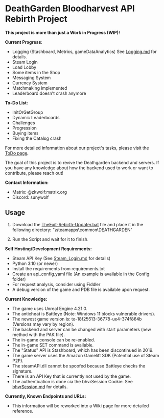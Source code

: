 # DeathGarden Bloodharvest API Rebirth Project

**This project is more than just a Work in Progress (WIP)!**

**Current Progress:**
- Logging (Stashboard, Metrics, gameDataAnalytics) See [Logging.md](https://github.com/wolfswolke/DeathGarden_API_Rebirth/blob/master/Doc/Logging.md) for details.
- Steam Login
- Load Lobby
- Some items in the Shop
- Messaging System
- Currency System
- Matchmaking implemented
- Leaderboard doesn't crash anymore

**To-Do List:**
- InitOrGetGroup
- Dynamic Leaderboards
- Challenges
- Progression
- Buying items
- Fixing the Catalog crash

For more detailed information about our project's tasks, please visit the [ToDo page](https://github.com/users/wolfswolke/projects/2/views/1).

The goal of this project is to revive the Deathgarden backend and servers. If you have any knowledge about how the backend used to work or want to contribute, please reach out!

**Contact Information:**
- Matrix: @zkwolf:matrix.org
- Discord: sunywolf

## Usage

1. Download the [TheExit-Rebirth-Updater.bat](https://github.com/wolfswolke/DeathGarden_API_Rebirth/blob/master/src/files/TheExit-Rebirth-Updater.bat) file and place it in the following directory: "\steamapps\common\DEATHGARDEN\"

2. Run the Script and wait for it to finish.

**Self Hosting/Development Requirements:**
- Steam API Key (See [Steam_Login.md](https://github.com/wolfswolke/DeathGarden_API_Rebirth/blob/master/Doc/Steam_Login.md) for details)
- Python 3.10 (or newer)
- Install the requirements from requirements.txt
- Create an api_config.yaml file (An example is available in the Config folder)
- For request analysis, consider using Fiddler
- A debug version of the game and PDB file is available upon request.

**Current Knowledge:**
- The game uses Unreal Engine 4.21.0.
- The anticheat is Battleye (Note: Windows 11 blocks vulnerable drivers).
- The newest game version is: te-18f25613-36778-ue4-374f864b (Versions may vary by region).
- The backend and server can be changed with start parameters (new method with the PAK file).
- The in-game console can be re-enabled.
- The in-game SET command is available.
- The "Status" API is Stashboard, which has been discontinued in 2019.
- The game server uses the Amazon Gamelift SDK (Potential use of Steam P2P).
- The steamAPI.dll cannot be spoofed because Battleye checks the signature.
- There is an API Key that is currently not used by the game.
- The authentication is done cia the bhvrSession Cookie. See [bhvrSession.md](https://github.com/wolfswolke/DeathGarden_API_Rebirth/blob/master/Doc/bhvrSession.md) for details.

**Currently, Known Endpoints and URLs:**
- This information will be reworked into a Wiki page for more detailed reference.
